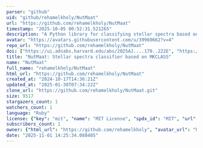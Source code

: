 ```yaml
---
parser: "github"
uid: "github/rehamelkholy/NutMaat"
url: "https://github.com/rehamelkholy/NutMaat"
timestamp: "2025-10-05 00:52:31.521265"
description: "A Python library for classifying stellar spectra based on the MKCLASS package"
avatar: "https://avatars.githubusercontent.com/u/39960662?v=4"
repo_url: "https://github.com/rehamelkholy/NutMaat"
doi: ["https://ui.adsabs.harvard.edu/abs/2025AJ....170..222E", "https://ui.adsabs.harvard.edu/abs/2025ascl.soft09008E/abstract"]
title: "NutMaat: Stellar spectra classifier based on MKCLASS"
name: "NutMaat"
full_name: "rehamelkholy/NutMaat"
html_url: "https://github.com/rehamelkholy/NutMaat"
created_at: "2024-10-17T14:36:21Z"
updated_at: "2025-01-30T07:34:22Z"
clone_url: "https://github.com/rehamelkholy/NutMaat.git"
size: 9517
stargazers_count: 1
watchers_count: 1
language: "Ruby"
license: {"key": "mit", "name": "MIT License", "spdx_id": "MIT", "url": "https://api.github.com/licenses/mit", "node_id": "MDc6TGljZW5zZTEz"}
subscribers_count: 1
owner: {"html_url": "https://github.com/rehamelkholy", "avatar_url": "https://avatars.githubusercontent.com/u/39960662?v=4", "login": "rehamelkholy", "type": "User"}
date: "2025-11-01 14:25:34.088405"
---
```

